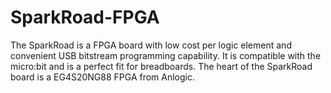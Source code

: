 # SparkRoad-FPGA 
  The SparkRoad is a FPGA board with low cost per logic element and convenient USB bitstream programming capability.
  It is compatible with the micro:bit and is a perfect fit for breadboards.
  The heart of the SparkRoad board is a EG4S20NG88 FPGA from Anlogic.
